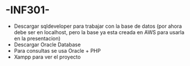 # -INF301-


- Descargar sqldeveloper para trabajar con la base de datos (por ahora debe ser en localhost, pero la base ya esta creada en AWS para usarla en la presentacion)
- Descargar Oracle Database
- Para consultas se usa Oracle + PHP
- Xampp para ver el proyecto

